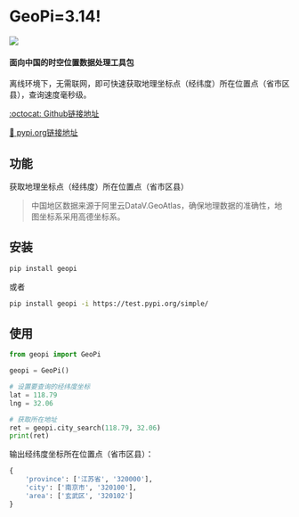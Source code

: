 # GeoPi=3.14!

![](https://cdn.icon-icons.com/icons2/1144/PNG/96/pinumber1_80899.png)

 #### 面向中国的时空位置数据处理工具包

 离线环境下，无需联网，即可快速获取地理坐标点（经纬度）所在位置点（省市区县），查询速度毫秒级。

[:octocat: Github链接地址](https://github.com/KaffeeCat/geopi)

[:rocket: pypi.org链接地址](https://test.pypi.org/project/geopi/0.0.1/)


## 功能

获取地理坐标点（经纬度）所在位置点（省市区县）
> 中国地区数据来源于阿里云DataV.GeoAtlas，确保地理数据的准确性，地图坐标系采用高德坐标系。

## 安装

```bash
pip install geopi
```
或者

```bash
pip install geopi -i https://test.pypi.org/simple/
```

## 使用

```python
from geopi import GeoPi

geopi = GeoPi()

# 设置要查询的经纬度坐标
lat = 118.79
lng = 32.06

# 获取所在地址
ret = geopi.city_search(118.79, 32.06)
print(ret)
```

输出经纬度坐标所在位置点（省市区县）：

```python
{
    'province': ['江苏省', '320000'], 
    'city': ['南京市', '320100'], 
    'area': ['玄武区', '320102']
}
```